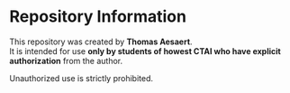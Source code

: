 # Repository Information

This repository was created by **Thomas Aesaert**.  
It is intended for use **only by students of howest CTAI who have explicit authorization** from the author.

Unauthorized use is strictly prohibited.
